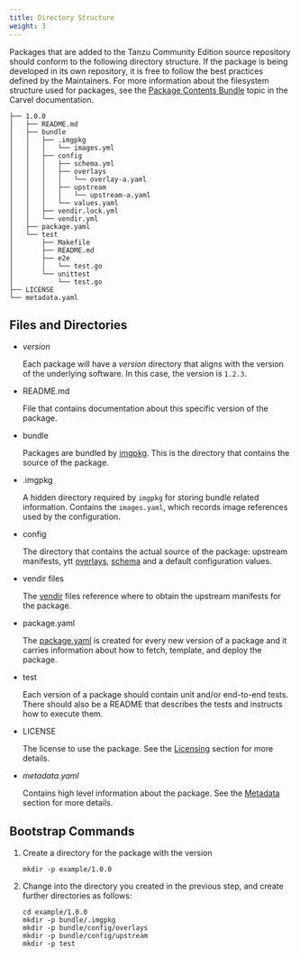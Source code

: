 ```yaml
---
title: Directory Structure
weight: 3
---
```


Packages that are added to the Tanzu Community Edition source repository should conform to the following directory structure. If the package is being developed in its own repository, it is free to follow the best practices defined by the Maintainers. For more information about the filesystem structure used for packages, see the [Package Contents Bundle](https://carvel.dev/kapp-controller/docs/latest/packaging-artifact-formats/#package-contents-bundle) topic in the Carvel documentation.

```shell
├── 1.0.0
│   ├── README.md
│   ├── bundle
│   │   ├── .imgpkg
│   │   │   └── images.yml
│   │   ├── config
│   │   │   ├── schema.yml
│   │   │   ├── overlays
│   │   │   │   └── overlay-a.yaml
│   │   │   ├── upstream
│   │   │   │   └── upstream-a.yaml
│   │   │   └── values.yaml
│   │   ├── vendir.lock.yml
│   │   └── vendir.yml
│   ├── package.yaml
│   └── test
│       ├── Makefile
│       ├── README.md
│       ├── e2e
│       │   └── test.go
│       └── unittest
│           └── test.go
├── LICENSE
└── metadata.yaml
```

## Files and Directories

* _version_

  Each package will have a _version_ directory that aligns with the version of the underlying software. In this case, the version is `1.2.3`.

* README.md

  File that contains documentation about this specific version of the package.

* bundle

  Packages are bundled by [imgpkg](https://carvel.dev/imgpkg/docs/latest/basic-workflow/#step-1-creating-the-bundle). This is the directory that contains the source of the package.

* .imgpkg

  A hidden directory required by `imgpkg` for storing bundle related information. Contains the `images.yaml`, which records image references used by the configuration.

* config

  The directory that contains the actual source of the package: upstream manifests, ytt [overlays](https://carvel.dev/ytt/docs/latest/ytt-overlays/), [schema](https://carvel.dev/ytt/docs/latest/how-to-write-schema/) and a default configuration values.

* vendir files

  The [vendir](https://carvel.dev/vendir/docs/latest/vendir-spec/) files reference where to obtain the upstream manifests for the package.

* package.yaml

  The [package.yaml](https://carvel.dev/kapp-controller/docs/latest/packaging/#package) is created for every new version of a package and it carries information about how to fetch, template, and deploy the package.

* test

  Each version of a package should contain unit and/or end-to-end tests. There should also be a README that describes the tests and instructs how to execute them.

* LICENSE

  The license to use the package. See the [Licensing](../licensing/) section for more details.

* _metadata.yaml_

  Contains high level information about the package. See the [Metadata](../metadata/) section for more details.

## Bootstrap Commands

1. Create a directory for the package with the version

    ```shell
    mkdir -p example/1.0.0
    ```

2. Change into the directory you created in the previous step, and create further directories as follows:

    ```shell
    cd example/1.0.0
    mkdir -p bundle/.imgpkg
    mkdir -p bundle/config/overlays
    mkdir -p bundle/config/upstream
    mkdir -p test
    ```
